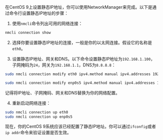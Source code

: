 在CentOS 9上设置静态IP地址，你可以使用NetworkManager来完成。以下是通过命令行设置静态IP地址的步骤：

1. 使用`nmcli`命令列出可用的网络连接：

```bash
nmcli connection show
```

2. 选择你要设置静态IP地址的连接，一般是你的以太网连接。假设它的名称是`eth0`。

3. 设置静态IP地址、网关和DNS。以下命令设置静态IP地址为`192.168.1.100`，子网掩码为`24`，网关为`192.168.1.1`，DNS为`8.8.8.8`：

```bash
sudo nmcli connection modify eth0 ipv4.method manual ipv4.addresses 192.168.1.100/24 ipv4.gateway 192.168.1.1 ipv4.dns 8.8.8.8

sudo nmcli connection modify enp0s5 ipv4.method manual ipv4.addresses 192.168.31.100/24 ipv4.gateway 192.168.31.1 ipv4.dns 8.8.8.8
```

记得将IP地址、子网掩码、网关和DNS替换为你的网络配置。

4. 重新启动网络连接：

```bash
sudo nmcli connection up eth0
sudo nmcli connection up enp0s5
```

现在，你的CentOS 9系统应该已经配置了静态IP地址。你可以通过`ifconfig`或者`ip addr`命令来验证设置是否生效。